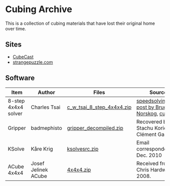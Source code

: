 # Cubing Archive

This is a collection of cubing materials that have lost their original home over
time.

## Sites

- [CubeCast](./cubecast/)
- [strangepuzzle.com](./strangepuzzle/)

## Software

| Item | Author | Files | Source |
|-|-|-|-|
| 8-step 4x4x4 solver | Charles Tsai | [c_w_tsai_8_step_4x4x4.zip](files/software/c_w_tsai_8_step_4x4x4.zip) | [speedsolving.com post by Bruce Norskog](https://www.speedsolving.com/threads/looking-for-charles-tsai-8-step-4x4x4-solver.32462/#post-649372), [cubezzz](http://cubezzz.dyndns.org/drupal/?q=node/view/73) |
| Gripper | badmephisto | [gripper_decompiled.zip](files/software/gripper_decompiled.zip) | Recovered by Stachu Korick and Clément Gallet. |
| KSolve | Kåre Krig | [ksolvesrc.zip](files/software/ksolvesrc.zip) | Email correspondence, Dec. 2010 |
| ACube 4x4x4 | Josef Jelinek ACube | [4x4x4.zip](files/software/ACube%204x4x4.zip) | Received from Chris Hardwick, 2008. |
